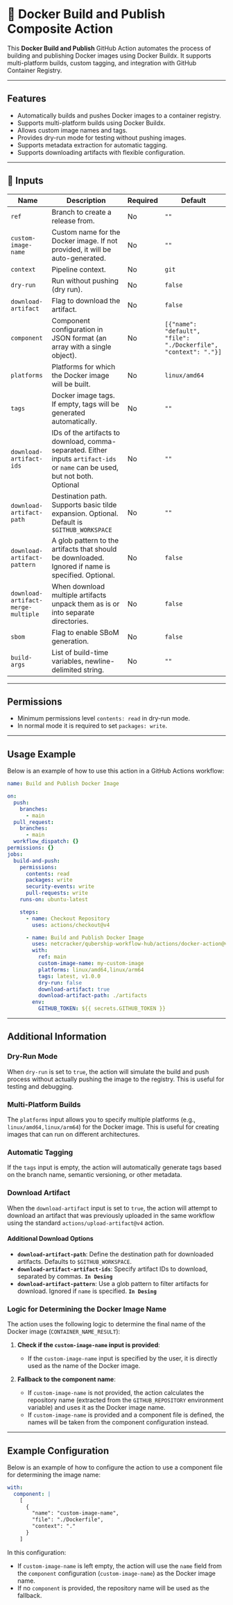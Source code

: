 # 🚀 Docker Build and Publish Composite Action

This **Docker Build and Publish** GitHub Action automates the process of building and publishing Docker images using Docker Buildx. It supports multi-platform builds, custom tagging, and integration with GitHub Container Registry.

---

## Features

- Automatically builds and pushes Docker images to a container registry.
- Supports multi-platform builds using Docker Buildx.
- Allows custom image names and tags.
- Provides dry-run mode for testing without pushing images.
- Supports metadata extraction for automatic tagging.
- Supports downloading artifacts with flexible configuration.

---

## 📌 Inputs

| Name                      | Description                                                                                                                        | Required | Default                                                      |
|---------------------------|------------------------------------------------------------------------------------------------------------------------------------|----------|--------------------------------------------------------------|
| `ref`                     | Branch to create a release from.                                                                                                   | No       | `""`                                                         |
| `custom-image-name`       | Custom name for the Docker image. If not provided, it will be auto-generated.                                                      | No       | `""`                                                         |
| `context`                 | Pipeline context.                                                                                                                  | No       | `git`                                                        |
| `dry-run`                 | Run without pushing (dry run).                                                                                                     | No       | `false`                                                      |
| `download-artifact`       | Flag to download the artifact.                                                                                                     | No       | `false`                                                      |
| `component`               | Component configuration in JSON format (an array with a single object).                                                            | No       | `[{"name": "default", "file": "./Dockerfile", "context": "."}]` |
| `platforms`               | Platforms for which the Docker image will be built.                                                                                | No       | `linux/amd64`                                                |
| `tags`                    | Docker image tags. If empty, tags will be generated automatically.                                                                 | No       | `""`                                                         |
| `download-artifact-ids`   | IDs of the artifacts to download, comma-separated. Either inputs `artifact-ids` or `name` can be used, but not both. Optional      | No       | `""`                                                         |
| `download-artifact-path`  | Destination path. Supports basic tilde expansion. Optional. Default is `$GITHUB_WORKSPACE`                                         | No       | `""`                                                         |
| `download-artifact-pattern`| A glob pattern to the artifacts that should be downloaded. Ignored if name is specified. Optional.                                | No       | `false`                                                      |
| `download-artifact-merge-multiple` | When download multiple artifacts unpack them as is or into separate directories.                                          | No       | `false`                                                      |
| `sbom`                    | Flag to enable SBoM generation. | No | `false` |
| `build-args`              | List of build-time variables, newline-delimited string. | No | `""` |

---

## Permissions

- Minimum permissions level `contents: read` in dry-run mode.
- In normal mode it is required to set `packages: write`.

---

## Usage Example

Below is an example of how to use this action in a GitHub Actions workflow:

```yaml
name: Build and Publish Docker Image

on:
  push:
    branches:
      - main
  pull_request:
    branches:
      - main
  workflow_dispatch: {}
permissions: {}
jobs:
  build-and-push:
    permissions:
      contents: read
      packages: write
      security-events: write
      pull-requests: write
    runs-on: ubuntu-latest

    steps:
      - name: Checkout Repository
        uses: actions/checkout@v4

      - name: Build and Publish Docker Image
        uses: netcracker/qubership-workflow-hub/actions/docker-action@v1.0.7
        with:
          ref: main
          custom-image-name: my-custom-image
          platforms: linux/amd64,linux/arm64
          tags: latest, v1.0.0
          dry-run: false
          download-artifact: true
          download-artifact-path: ./artifacts
        env:
          GITHUB_TOKEN: ${{ secrets.GITHUB_TOKEN }}
```

---

## Additional Information

### Dry-Run Mode

When `dry-run` is set to `true`, the action will simulate the build and push process without actually pushing the image to the registry. This is useful for testing and debugging.

### Multi-Platform Builds

The `platforms` input allows you to specify multiple platforms (e.g., `linux/amd64,linux/arm64`) for the Docker image. This is useful for creating images that can run on different architectures.

### Automatic Tagging

If the `tags` input is empty, the action will automatically generate tags based on the branch name, semantic versioning, or other metadata.

### Download Artifact

When the `download-artifact` input is set to `true`, the action will attempt to download an artifact that was previously uploaded in the same workflow using the standard `actions/upload-artifact@v4` action.

#### Additional Download Options

- **`download-artifact-path`**: Define the destination path for downloaded artifacts. Defaults to `$GITHUB_WORKSPACE`.
- **`download-artifact-artifact-ids`**: Specify artifact IDs to download, separated by commas. **`In Desing`**
- **`download-artifact-pattern`**: Use a glob pattern to filter artifacts for download. Ignored if `name` is specified. **`In Desing`**

### Logic for Determining the Docker Image Name

The action uses the following logic to determine the final name of the Docker image (`CONTAINER_NAME_RESULT`):

1. **Check if the `custom-image-name` input is provided**:
   - If the `custom-image-name` input is specified by the user, it is directly used as the name of the Docker image.

2. **Fallback to the component name**:
   - If `custom-image-name` is not provided, the action calculates the repository name (extracted from the `GITHUB_REPOSITORY` environment variable) and uses it as the Docker image name.
   - If `custom-image-name` is provided and a component file is defined, the names will be taken from the component configuration instead.

---

## Example Configuration

Below is an example of how to configure the action to use a component file for determining the image name:

```yaml
with:
  component: |
    [
      {
        "name": "custom-image-name",
        "file": "./Dockerfile",
        "context": "."
      }
    ]
```

In this configuration:

- If `custom-image-name` is left empty, the action will use the `name` field from the `component` configuration (`custom-image-name`) as the Docker image name.
- If no `component` is provided, the repository name will be used as the fallback.
